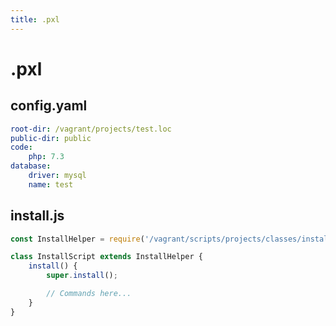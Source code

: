 ```yaml
---
title: .pxl
---
```


# .pxl

## config.yaml

```yaml
root-dir: /vagrant/projects/test.loc
public-dir: public
code:
    php: 7.3
database:
    driver: mysql
    name: test
```

## install.js

```js
const InstallHelper = require('/vagrant/scripts/projects/classes/install_helper');

class InstallScript extends InstallHelper {
    install() {
        super.install();

        // Commands here...
    }
}
```
